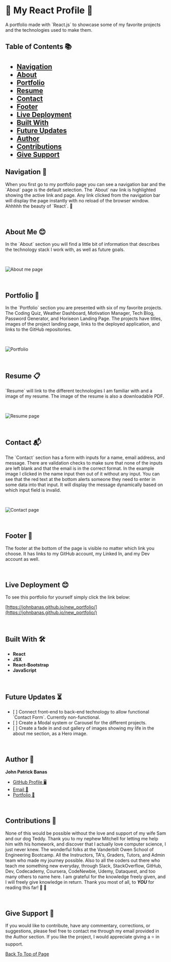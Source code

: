 <h1 id="title">🎉 My React Profile 🎉</h1>


<p>A portfolio made with `React.js` to showcase some of my favorite projects and the technologies used to make them. </p>


<h2>Table of Contents 📚<h2>
  
* [Navigation](#Navigation)
* [About](#about)
* [Portfolio](#portfolio)
* [Resume](#resume)
* [Contact](#contact)
* [Footer](#footer)
* [Live Deployment](#deployment)
* [Built With](#built)
* [Future Updates](#future)
* [Author](#author)
* [Contributions](#contribute)
* [Give Support](#Support)


<h2 id="Navigation">Navigation 🚆</h2>


<p>When you first go to my portfolio page you can see a navigation bar and the `About` page is the default selection. The `About` nav link is highlighted showing the active link and page. Any link clicked from the navigation bar will display the page instantly with no reload of the browser window. Ahhhhh the beauty of `React`. 🤤<p>

<p>&nbsp</p>


<h2 id="about">About Me 😊</h2>


<p>In the `About` section you will find a little bit of information that describes the technology stack I work with, as well as future goals. <p>

<p>&nbsp</p>

![About me page](src/assets/images/about.png)

<p>&nbsp</p>

<h2 id="portfolio">Portfolio 💼</h2>


<p>In the `Portfolio` section you are presented with six of my favorite projects. The Coding Quiz, Weather Dashboard, Motivation Manager, Tech Blog, Password Generator, and Horiseon Landing Page. The projects have titles, images of the project landing page, links to the deployed application, and links to the GitHub repositories.<p>

<p>&nbsp</p>

![Portfolio](src/assets/images/portfolio.png)

<p>&nbsp</p>


<h2 id="resume">Resume 📋</h2>


<p>`Resume` will link to the different technologies I am familiar with and a image of my resume. The image of the resume is also a downloadable PDF. <p>

<p>&nbsp</p>

![Resume page](src/assets/images/resume.png)

<p>&nbsp</p>

<h2 id="contact">Contact 📬</h2>


<p>The `Contact` section has a form with inputs for a name, email address, and message. There are validation checks to make sure that none of the inputs are left blank and that the email is in the correct format. In the example image I clicked in the name input then out of it without any input. You can see that the red text at the bottom alerts someone they need to enter in some data into that input. It will display the message dynamically based on which input field is invalid.<p>

<p>&nbsp</p>

![Contact page](src/assets/images/contact.png)

<p>&nbsp</p>

<h2 id="footer">Footer 👞</h2>


<p>The footer at the bottom of the page is visible no matter which link you choose. It has links to my GitHub account, my Linked In, and my Dev account as well.<p>

<p>&nbsp</p>

<h2 id="deployment">Live Deployment 😊</h2>


<p>To see this portfolio for yourself simply click the link below:<p>

[https://johnbanas.github.io/new_portfolio/](https://johnbanas.github.io/new_portfolio/)

<p>&nbsp</p>

<h2 id="built">Built With 🛠️</h2>

<ul>
<li><strong>React</strong></li>
<li><strong>JSX</strong></li>
<li><strong>React-Bootstrap</strong></li>
<li><strong>JavaScript</strong></li>
</ul>

<p>&nbsp</p>

<h2 id="future">Future Updates ⏳</h2>

<ul>
<li>[ ] Connect front-end to back-end technology to allow functional `Contact Form`. Currently non-functional.</li>
<li>[ ] Create a Modal system or Carousel for the different projects.</li>
<li>[ ] Create a fade in and out gallery of images showing my life in the about me section, as a Hero image.</li>
</ul>

<p>&nbsp</p>

<h2 id="author">Author 👋</h2>

**John Patrick Banas**

- [GitHub Profile 🖥️](https://github.com/JohnBanas)
- [Email 📧](mailto:jbanas9124@gmail.com)
- [Portfolio 💼](https://johnbanas.github.io/portfolio/)

<p>&nbsp</p>

<h2 id="contribute">Contributions 💚</h2>

<p>None of this would be possible without the love and support of my wife Sam and our dog Teddy. Thank you to my nephew Mitchell for letting me help him with his homework, and discover that I actually love computer science, I just never knew. The wonderful folks at the Vanderbilt Owen School of Engineering Bootcamp. All the Instructors, TA's, Graders, Tutors, and Admin team who made my journey possible. Also to all the coders out there who teach me something new everyday, through Slack, StackOverflow, GitHub, Dev, Codecademy, Coursera, CodeNewbie, Udemy, Dataquest, and too many others to name here. I am grateful for the knowledge freely given, and I will freely give knowledge in return. Thank you most of all, to <strong><em>YOU</em></strong> for reading this far! <strong>👏 🤣</strong></p>

<p>&nbsp</p>

<h2 id="support">Give Support 👏</h2>

<p>If you would like to contribute, have any commentary, corrections, or suggestions, please feel free to contact me through my email provided in the Author section. If you like the project, I would appreciate giving a ⭐ in support.</p>

[Back To Top of Page](#title)




